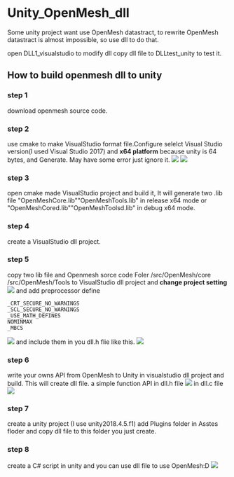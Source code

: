 # Unity_OpenMesh_dll
Some unity project want use OpenMesh datastract, to rewrite OpenMesh datastract is almost impossible, so use dll to do that.

open DLL1_visualstudio to modify dll copy dll file to DLLtest_unity to test it.


## How to build openmesh dll to unity

### step 1
download openmesh source code.

### step 2 
use cmake to make VisualStudio format file.Configure selelct Visual Studio version(I used Visual Studio 2017) and **x64 platform** because unity is 64 bytes, and Generate. May have some error just ignore it.
![](https://i.imgur.com/toBko9E.png)
![](https://i.imgur.com/6GYqGht.png)

### step 3
open cmake made VisualStudio project and build it, It will generate two .lib file 
"OpenMeshCore.lib""OpenMeshTools.lib" in release x64 mode or "OpenMeshCored.lib""OpenMeshToolsd.lib" in debug x64 mode.

### step 4
create a VisualStudio dll project.

### step 5
copy two lib file and Openmesh sorce code Foler /src/OpenMesh/core /src/OpenMesh/Tools to VisualStudio dll project and **change project setting** ![](https://i.imgur.com/JTXuHJ2.png)
and add preprocessor define
```
_CRT_SECURE_NO_WARNINGS
_SCL_SECURE_NO_WARNINGS
_USE_MATH_DEFINES
NOMINMAX
_MBCS
```
![](https://i.imgur.com/SafxbQl.png)
and include them in you dll.h flie like this.
![](https://i.imgur.com/KU6KEBQ.png)
### step 6
write your owns API from OpenMesh to Unity in visualstudio dll project and build. This     will create  dll file.
a simple function API
    in dll.h file
![](https://i.imgur.com/sRGA6YA.png)
    in dll.c file
![](https://i.imgur.com/NvbluNX.png)

### step 7
create a unity project (I use unity2018.4.5.f1) add Plugins folder in Asstes floder and copy dll file to this folder you just create.

### step 8
create a C# script in unity and you can use dll file to use OpenMesh:D
![](https://i.imgur.com/VCz2iE5.png)
